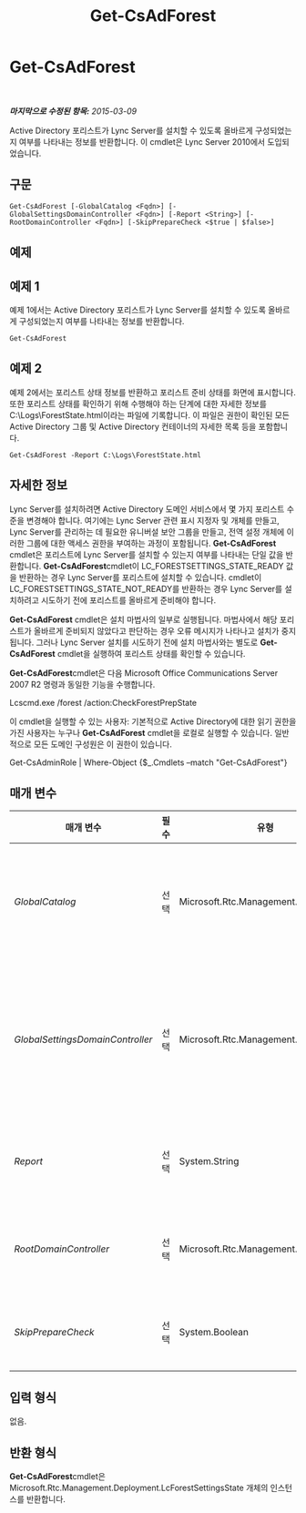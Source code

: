 ﻿---
title: Get-CsAdForest
TOCTitle: Get-CsAdForest
ms:assetid: f063df2f-fdb2-4599-bfb0-fb4ba3584e3b
ms:mtpsurl: https://technet.microsoft.com/ko-kr/library/Gg412995(v=OCS.15)
ms:contentKeyID: 49305477
ms.date: 08/24/2015
mtps_version: v=OCS.15
ms.translationtype: HT
---

# Get-CsAdForest

 

_**마지막으로 수정된 항목:** 2015-03-09_

Active Directory 포리스트가 Lync Server를 설치할 수 있도록 올바르게 구성되었는지 여부를 나타내는 정보를 반환합니다. 이 cmdlet은 Lync Server 2010에서 도입되었습니다.

## 구문

    Get-CsAdForest [-GlobalCatalog <Fqdn>] [-GlobalSettingsDomainController <Fqdn>] [-Report <String>] [-RootDomainController <Fqdn>] [-SkipPrepareCheck <$true | $false>]

## 예제

## 예제 1

예제 1에서는 Active Directory 포리스트가 Lync Server를 설치할 수 있도록 올바르게 구성되었는지 여부를 나타내는 정보를 반환합니다.

    Get-CsAdForest

## 예제 2

예제 2에서는 포리스트 상태 정보를 반환하고 포리스트 준비 상태를 화면에 표시합니다. 또한 포리스트 상태를 확인하기 위해 수행해야 하는 단계에 대한 자세한 정보를 C:\\Logs\\ForestState.html이라는 파일에 기록합니다. 이 파일은 권한이 확인된 모든 Active Directory 그룹 및 Active Directory 컨테이너의 자세한 목록 등을 포함합니다.

    Get-CsAdForest -Report C:\Logs\ForestState.html

## 자세한 정보

Lync Server를 설치하려면 Active Directory 도메인 서비스에서 몇 가지 포리스트 수준을 변경해야 합니다. 여기에는 Lync Server 관련 표시 지정자 및 개체를 만들고, Lync Server를 관리하는 데 필요한 유니버설 보안 그룹을 만들고, 전역 설정 개체에 이러한 그룹에 대한 액세스 권한을 부여하는 과정이 포함됩니다. **Get-CsAdForest** cmdlet은 포리스트에 Lync Server를 설치할 수 있는지 여부를 나타내는 단일 값을 반환합니다. **Get-CsAdForest**cmdlet이 LC\_FORESTSETTINGS\_STATE\_READY 값을 반환하는 경우 Lync Server를 포리스트에 설치할 수 있습니다. cmdlet이 LC\_FORESTSETTINGS\_STATE\_NOT\_READY를 반환하는 경우 Lync Server를 설치하려고 시도하기 전에 포리스트를 올바르게 준비해야 합니다.

**Get-CsAdForest** cmdlet은 설치 마법사의 일부로 실행됩니다. 마법사에서 해당 포리스트가 올바르게 준비되지 않았다고 판단하는 경우 오류 메시지가 나타나고 설치가 중지됩니다. 그러나 Lync Server 설치를 시도하기 전에 설치 마법사와는 별도로 **Get-CsAdForest** cmdlet을 실행하여 포리스트 상태를 확인할 수 있습니다.

**Get-CsAdForest**cmdlet은 다음 Microsoft Office Communications Server 2007 R2 명령과 동일한 기능을 수행합니다.

Lcscmd.exe /forest /action:CheckForestPrepState

이 cmdlet을 실행할 수 있는 사용자: 기본적으로 Active Directory에 대한 읽기 권한을 가진 사용자는 누구나 **Get-CsAdForest** cmdlet을 로컬로 실행할 수 있습니다. 일반적으로 모든 도메인 구성원은 이 권한이 있습니다.

Get-CsAdminRole | Where-Object {$\_.Cmdlets –match "Get-CsAdForest"}

## 매개 변수


<table>
<colgroup>
<col style="width: 25%" />
<col style="width: 25%" />
<col style="width: 25%" />
<col style="width: 25%" />
</colgroup>
<thead>
<tr class="header">
<th>매개 변수</th>
<th>필수</th>
<th>유형</th>
<th>설명</th>
</tr>
</thead>
<tbody>
<tr class="odd">
<td><p><em>GlobalCatalog</em></p></td>
<td><p>선택</p></td>
<td><p>Microsoft.Rtc.Management.Deploy.Fqdn</p></td>
<td><p>도메인에 있는 전역 카탈로그 서버의 FQDN(정규화된 도메인 이름)입니다. 사용자 도메인의 계정을 가진 컴퓨터에서 <strong>Get-CsAdForest</strong> cmdlet을 실행하는 경우 이 매개 변수가 필요하지 않습니다.</p></td>
</tr>
<tr class="even">
<td><p><em>GlobalSettingsDomainController</em></p></td>
<td><p>선택</p></td>
<td><p>Microsoft.Rtc.Management.Deploy.Fqdn</p></td>
<td><p>전역 설정이 저장된 도메인 컨트롤러의 FQDN입니다. 전역 설정이 AD DS의 시스템 컨테이너에 저장된 경우 이 매개 변수는 루트 도메인 컨트롤러를 가리켜야 합니다. 전역 설정이 구성 컨테이너에 저장된 경우 아무 도메인 컨트롤러나 사용할 수 있으며 이 매개 변수는 생략해도 됩니다.</p></td>
</tr>
<tr class="odd">
<td><p><em>Report</em></p></td>
<td><p>선택</p></td>
<td><p>System.String</p></td>
<td><p>cmdlet이 실행될 때 만들어지는 로그 파일의 파일 경로를 지정하는 데 사용됩니다(예: -Report &quot;C:\Logs\ForestPrep.html&quot;).</p></td>
</tr>
<tr class="even">
<td><p><em>RootDomainController</em></p></td>
<td><p>선택</p></td>
<td><p>Microsoft.Rtc.Management.Deploy.Fqdn</p></td>
<td><p>외부 도메인의 리소스에 액세스해야 하는 클라이언트를 위해 신뢰 경로를 만드는 데 사용되는 루트 도메인 컨트롤러의 FQDN입니다.</p></td>
</tr>
<tr class="odd">
<td><p><em>SkipPrepareCheck</em></p></td>
<td><p>선택</p></td>
<td><p>System.Boolean</p></td>
<td><p>True($True)로 설정하면 Get-CsAdForest가 초기 준비 검사를 수행하지 않고 실행됩니다.</p></td>
</tr>
</tbody>
</table>


## 입력 형식

없음.

## 반환 형식

**Get-CsAdForest**cmdlet은 Microsoft.Rtc.Management.Deployment.LcForestSettingsState 개체의 인스턴스를 반환합니다.

